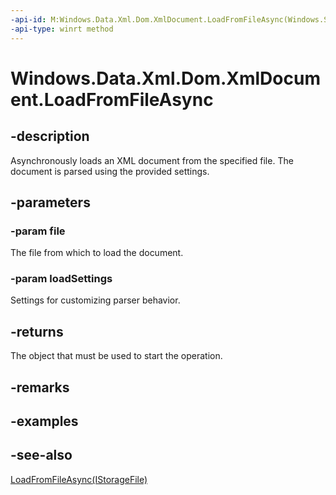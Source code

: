 ```yaml
---
-api-id: M:Windows.Data.Xml.Dom.XmlDocument.LoadFromFileAsync(Windows.Storage.IStorageFile,Windows.Data.Xml.Dom.XmlLoadSettings)
-api-type: winrt method
---
```


<!-- Method syntax
public Windows.Foundation.IAsyncOperation<Windows.Data.Xml.Dom.XmlDocument> LoadFromFileAsync(Windows.Storage.IStorageFile file, Windows.Data.Xml.Dom.XmlLoadSettings loadSettings)
-->

# Windows.Data.Xml.Dom.XmlDocument.LoadFromFileAsync

## -description
Asynchronously loads an XML document from the specified file. The document is parsed using the provided settings.

## -parameters
### -param file
The file from which to load the document.

### -param loadSettings
Settings for customizing parser behavior.

## -returns
The object that must be used to start the operation.

## -remarks

## -examples

## -see-also
[LoadFromFileAsync(IStorageFile)](xmldocument_loadfromfileasync_656173540.md)